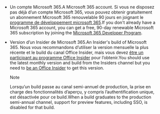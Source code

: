 * <span data-ttu-id="20696-101">Un compte Microsoft 365.</span><span class="sxs-lookup"><span data-stu-id="20696-101">A Microsoft 365 account.</span></span> <span data-ttu-id="20696-102">Si vous ne disposez pas déjà d’un compte Microsoft 365, vous pouvez obtenir gratuitement un abonnement Microsoft 365 renouvelable 90 jours en joignant le [programme de développement microsoft 365](https://developer.microsoft.com/office/dev-program).</span><span class="sxs-lookup"><span data-stu-id="20696-102">If you don't already have a Microsoft 365 account, you can get a free, 90-day renewable Microsoft 365 subscription by joining the [Microsoft 365 Developer Program](https://developer.microsoft.com/office/dev-program).</span></span> 

* <span data-ttu-id="20696-103">Version d’un Insider de Microsoft 365.</span><span class="sxs-lookup"><span data-stu-id="20696-103">An Insider's build of Microsoft 365.</span></span> <span data-ttu-id="20696-104">Nous vous recommandons d’utiliser la version mensuelle la plus récente et le build du canal Office Insider, mais vous devez [être un participant au programme Office Insider](https://insider.office.com) pour l’obtenir.</span><span class="sxs-lookup"><span data-stu-id="20696-104">You should use the latest monthly version and build from the Insiders channel but you need to [be an Office Insider](https://insider.office.com) to get this version.</span></span>

    > [!NOTE]
    > <span data-ttu-id="20696-105">Lorsqu’un build passe au canal semi-annuel de production, la prise en charge des fonctionnalités d’aperçu, y compris l’authentification unique, est désactivée pour ce build.</span><span class="sxs-lookup"><span data-stu-id="20696-105">When a build graduates to the production semi-annual channel, support for preview features, including SSO, is disabled for that build.</span></span>
